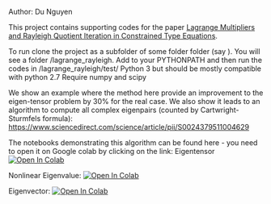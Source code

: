 Author: Du Nguyen

This project contains supporting codes for the paper [Lagrange Multipliers and Rayleigh Quotient Iteration in Constrained Type Equations](https://github.com/dnguyend/lagrange_rayleigh/blob/master/docs/LagrangeRayleigh.pdf).

To run clone the project as a subfolder of some folder folder (say <parent>). You will see a folder <parent>/lagrange_rayleigh. Add <parent> to your PYTHONPATH and then run the codes in <parent>/lagrange_rayleigh/test/
Python 3 but should be mostly compatible with python 2.7 Require numpy and scipy

We show an example where the method here provide an improvement to the eigen-tensor problem by 30% for the real case.
We also show it leads to an algorithm to compute all complex eigenpairs (counted by Cartwright-Sturmfels formula):
https://www.sciencedirect.com/science/article/pii/S0024379511004629

The notebooks demonstrating this algorithm can be found here - you need to open it on Google colab by clicking on the link:
Eigentensor
[![Open In Colab](https://colab.research.google.com/assets/colab-badge.svg)](https://colab.research.google.com/github/dnguyend/lagrange_rayleigh/blob/master/EigenTensor.ipynb)

Nonlinear Eigenvalue:
[![Open In Colab](https://colab.research.google.com/assets/colab-badge.svg)](https://colab.research.google.com/github/dnguyend/lagrange_rayleigh/blob/master/NonLinearEigen.ipynb)

Eigenvector:
[![Open In Colab](https://colab.research.google.com/assets/colab-badge.svg)](https://colab.research.google.com/github/dnguyend/lagrange_rayleigh/blob/master/Eigen.ipynb)

